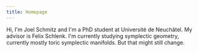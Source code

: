 ```yaml
---
title: Homepage
---
```


Hi, I'm Joel Schmitz and I'm a PhD student at Université de Neuchâtel. My advisor is Felix Schlenk. I'm currently studying symplectic geometry, currently mostly toric symplectic manifolds. But that might still change.

